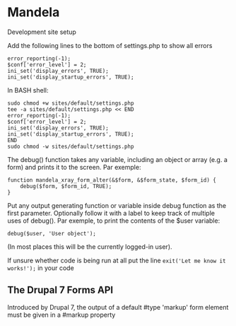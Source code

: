 # Mandela
Development site setup

Add the following lines to the bottom of settings.php to show all errors

```
error_reporting(-1);
$conf['error_level'] = 2;
ini_set('display_errors', TRUE);
ini_set('display_startup_errors', TRUE);
```

In BASH shell:

```
sudo chmod +w sites/default/settings.php
tee -a sites/default/settings.php << END
error_reporting(-1);
$conf['error_level'] = 2;
ini_set('display_errors', TRUE);
ini_set('display_startup_errors', TRUE);
END
sudo chmod -w sites/default/settings.php
```

The debug() function takes any variable, including an object or array (e.g. a form) and 
prints it to the screen.
Par exemple:

```
function mandela_xray_form_alter(&$form, &$form_state, $form_id) {
    debug($form, $form_id, TRUE);
}
```
Put any output generating function or variable inside debug function as the first parameter.
Optionally follow it with a label to keep track of multiple uses of debug().
Par exemple, to print the contents of the $user variable:
```
debug($user, 'User object');
```
(In most places this will be the currently logged-in user).

If unsure whether code is being run at all put the line `exit('Let me know it works!');` in your code


## The Drupal 7 Forms API
  Introduced by Drupal 7, the output of a default #type 'markup' form element
  must be given in a #markup property
